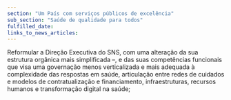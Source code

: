 ```yaml
---
section: "Um País com serviços públicos de excelência"
sub_section: "Saúde de qualidade para todos"
fulfilled_date:
links_to_news_articles:
---
```


Reformular a Direção Executiva do SNS, com uma alteração da sua estrutura orgânica mais simplificada –, e das suas competências funcionais que visa uma governação menos verticalizada e mais adequada à complexidade das respostas em saúde, articulação entre redes de cuidados e modelos de contratualização e financiamento, infraestruturas, recursos humanos e transformação digital na saúde;